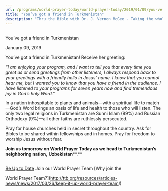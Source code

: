 ```yaml
---
url: /programs/world-prayer-today/world-prayer-today/2019/01/09/you-ve-got-a-friend-in-turkmenistan
title: "You’ve got a friend in Turkmenistan"
description: "Thru the Bible with Dr. J. Vernon McGee - Taking the whole Word to the whole world"
---
```







## 
 You’ve got a friend in Turkmenistan


January 09, 2019




You’ve got a friend in Turkmenistan! Receive her greeting: 


*“I am enjoying your program, and I want to tell you that every time you greet us or send greetings from other listeners, I always respond back to your greetings with a friendly hello in Jesus’ name. I know that you cannot hear me, but I wanted you to know that you have a friend in the audience. I have listened to your programs for seven years now and find tremendous joy in God’s holy Word.”* 


In a nation inhospitable to plants and animals—with a spiritual life to match—God’s Word brings an oasis of life and health to those who will listen. The only two legal religions in Turkmenistan are Sunni Islam (89%) and Russian Orthodoxy (9%)—all other faiths are ruthlessly persecuted. 


Pray for house churches held in secret throughout the country. Ask for Bibles to be shared within fellowships and in homes. Pray for freedom to worship Jesus without fear. 


**Join us tomorrow on World Prayer Today as we head to Turkmenistan’s neighboring nation,** **Uzbekistan****.** 







## 




[Be Up to Date](http://feeds.feedburner.com/WorldPrayerToday "World Prayer Today RSS Feed")
Join our World Prayer Team
[Why join the  

World Prayer Team?](http://ttb.org/resources/articles-news/news/2017/03/26/keep-it-up-world-prayer-team!)





